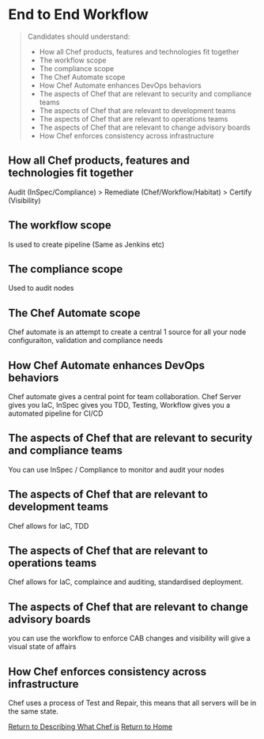 # End to End Workflow

> Candidates should understand:
> - How all Chef products, features and technologies fit together
> - The workflow scope
> - The compliance scope
> - The Chef Automate scope
> - How Chef Automate enhances DevOps behaviors
> - The aspects of Chef that are relevant to security and compliance teams
> - The aspects of Chef that are relevant to development teams
> - The aspects of Chef that are relevant to operations teams
> - The aspects of Chef that are relevant to change advisory boards
> - How Chef enforces consistency across infrastructure

## How all Chef products, features and technologies fit together
Audit (InSpec/Compliance) > Remediate (Chef/Workflow/Habitat) > Certify (Visibility)


## The workflow scope
Is used to create pipeline (Same as Jenkins etc)


## The compliance scope
Used to audit nodes


## The Chef Automate scope
Chef automate is an attempt to create a central 1 source for all your node configuraiton, validation and compliance needs


## How Chef Automate enhances DevOps behaviors
Chef automate gives a central point for team collaboration. Chef Server gives you IaC, InSpec gives you TDD, Testing, Workflow gives you a automated pipeline for CI/CD


## The aspects of Chef that are relevant to security and compliance teams
You can use InSpec / Compliance to monitor and audit your nodes


## The aspects of Chef that are relevant to development teams
Chef allows for IaC, TDD


## The aspects of Chef that are relevant to operations teams
Chef allows for IaC, complaince and auditing, standardised deployment.


## The aspects of Chef that are relevant to change advisory boards
you can use the workflow to enforce CAB changes and visibility will give a visual state of affairs


## How Chef enforces consistency across infrastructure
Chef uses a process of Test and Repair, this means that all servers will be in the same state. 


[Return to Describing What Chef is](README.md)</b>
[Return to Home](../README.md)
